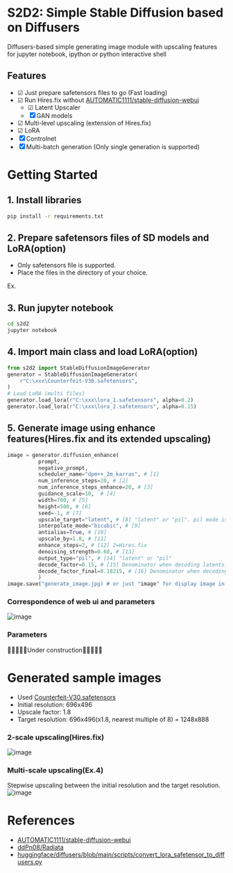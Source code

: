 # S2D2: Simple Stable Diffusion based on Diffusers
Diffusers-based simple generating image module with upscaling features for jupyter notebook, ipython or python interactive shell

## Features
- ☑ Just prepare safetensors files to go (Fast loading)
- ☑ Run Hires.fix without [AUTOMATIC1111/stable-diffusion-webui](https://github.com/AUTOMATIC1111/stable-diffusion-webui)
  - ☑ Latent Upscaler
  - ☒ GAN models
- ☑ Multi-level upscaling (extension of Hires.fix)
- ☑ LoRA
- ☒ Controlnet
- ☒ Multi-batch generation (Only single generation is supported)

# Getting Started
## 1. Install libraries
```bash
pip install -r requirements.txt
```

## 2. Prepare safetensors files of SD models and LoRA(option)
- Only safetensors file is supported.
- Place the files in the directory of your choice.

Ex. 

## 3. Run jupyter notebook
```bash
cd s2d2
jupyter notebook
```

## 4. Import main class and load LoRA(option)
```python
from s2d2 import StableDiffusionImageGenerator
generator = StableDiffusionImageGenerator(
    r"C:\xxx\Counterfeit-V30.safetensors",
)
# Load LoRA (multi files)
generator.load_lora(r"C:\xxx\lora_1.safetensors", alpha=0.2)
generator.load_lora(r"C:\xxx\lora_2.safetensors", alpha=0.15)
```

## 5. Generate image using enhance features(Hires.fix and its extended upscaling)
```python
image = generator.diffusion_enhance(
          prompt,
          negative_prompt,
          scheduler_name="dpm++_2m_karras", # [1]
          num_inference_steps=20, # [2]
          num_inference_steps_enhance=20, # [3]
          guidance_scale=10,  # [4]
          width=700, # [5]
          height=500, # [6]
          seed=-1, # [7]
          upscale_target="latent", # [8] "latent" or "pil". pil mode is temporary implemented.
          interpolate_mode="bicubic", # [9]
          antialias=True, # [10]
          upscale_by=1.8, # [11]
          enhance_steps=2, # [12] 2=Hires.fix
          denoising_strength=0.60, # [13]
          output_type="pil", # [14] "latent" or "pil"
          decode_factor=0.15, # [15] Denominator when decoding latents. Used to adjust the saturation of the image during decoding.
          decode_factor_final=0.18215, # [16] Denominator when decoding final latents.
          )
image.save("generate_image.jpg) # or just "image" for display image in jupyter
```

### Correspondence of web ui and parameters
![image](https://github.com/keisuke-okb/S2D2/assets/70097451/6b37aa08-70f9-4f69-a67a-63ac38a70b81)


### Parameters
🚧🚧🚧🚧🚧Under construction🚧🚧🚧🚧🚧


# Generated sample images
- Used [Counterfeit-V30.safetensors](https://huggingface.co/gsdf/Counterfeit-V3.0/tree/main)
- Initial resolution: 696x496
- Upscale factor: 1.8
- Target resolution: 696x496(x1.8, nearest multiple of 8) = 1248x888


### 2-scale upscaling(Hires.fix)
![image](https://github.com/keisuke-okb/S2D2/assets/70097451/ca3db251-b6a5-48f1-ba26-8c8e68e97fcd)


### Multi-scale upscaling(Ex.4)
Stepwise upscaling between the initial resolution and the target resolution.
![image](https://github.com/keisuke-okb/S2D2/assets/70097451/6b4c77bf-73be-4ef1-8ad0-6d66d5331c86)


# References
- [AUTOMATIC1111/stable-diffusion-webui](https://github.com/AUTOMATIC1111/stable-diffusion-webui)
- [ddPn08/Radiata](https://github.com/ddPn08/Radiata)
- [huggingface/diffusers/blob/main/scripts/convert_lora_safetensor_to_diffusers.py](https://github.com/huggingface/diffusers/blob/main/scripts/convert_lora_safetensor_to_diffusers.py)
